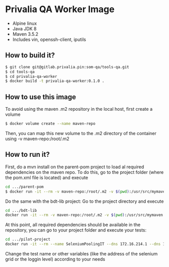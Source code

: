 Privalia QA Worker Image
=============================

* Alpine linux
* Java JDK 8
* Maven 3.5.2
* Includes vin, openssh-client, iputils

## How to build it?

``` bash
$ git clone git@gitlab.privalia.pin:som-qa/tools-qa.git
$ cd tools-qa
$ cd privalia-qa-worker
$ docker build -t privalia-qa-worker:0.1.0 . 
```

## How to use this image

To avoid using the maven .m2 repository in the local host, first create a volume 

``` bash
$ docker volume create --name maven-repo
```

Then, you can map this new volume to the .m2 directory of the container using -v maven-repo:/root/.m2


## How to run it?

First, do a mvn install on the parent-pom project to load al required dependencies on the maven repo. To do this, go to the project folder (where the pom.xml file is located) and execute

``` bash
cd .../parent-pom
$ docker run -it --rm -v maven-repo:/root/.m2 -v $(pwd):/usr/src/mymaven --workdir /usr/src/mymaven privalia-qa-worker:0.1.0 mvn clean install
```

Do the same with the bdt-lib project: Go to the project directory and execute

``` bash
cd .../bdt-lib
docker run -it --rm -v maven-repo:/root/.m2 -v $(pwd):/usr/src/mymaven --workdir /usr/src/mymaven privalia-qa-worker:0.1.0 mvn clean install -Dmaven.test.skip=true
```

At this point, all required dependencies should be available in the repository, you can go to your project folder and execute your tests:

``` bash
cd .../pilot-project
docker run -it --rm --name SeleniumPoolingIT --dns 172.16.214.1 --dns 172.16.214.2 -v maven-repo:/root/.m2 -v $(pwd):/usr/src/mymaven --workdir /usr/src/mymaven privalia-qa-worker:0.1.0 mvn verify -Dit.test=com.privalia.bo.po.SeleniumPoolingIT.java -DSELENIUM_GRID=127.0.0.1:4444 -DlogLevel=DEBUG
```

Change the test name or other variables (like the address of the selenium grid or the loggin level) according to your needs

